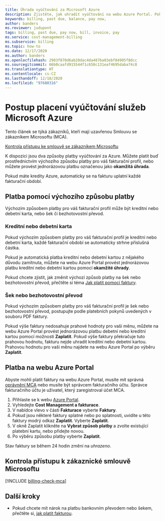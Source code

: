 ```yaml
---
title: Úhrada vyúčtování za Microsoft Azure
description: Zjistěte, jak uhradit vyúčtování na webu Azure Portal. Pokud chcete provádět platby na portálu, musíte být vlastníkem, přispěvatelem nebo správcem faktur daného fakturačního profilu.
keywords: billing, past due, balance, pay now,
author: banders
ms.reviewer: judupont
tags: billing, past due, pay now, bill, invoice, pay
ms.service: cost-management-billing
ms.subservice: billing
ms.topic: how-to
ms.date: 12/17/2020
ms.author: banders
ms.openlocfilehash: 2983f870d6ab20dac4da487ba03ebf84905f8dcc
ms.sourcegitcommit: 66b0caafd915544f1c658c131eaf4695daba74c8
ms.translationtype: HT
ms.contentlocale: cs-CZ
ms.lasthandoff: 12/18/2020
ms.locfileid: "97680316"
---
```

# <a name="how-to-pay-your-bill-for-microsoft-azure"></a>Postup placení vyúčtování služeb Microsoft Azure

Tento článek se týká zákazníků, kteří mají uzavřenou Smlouvu se zákazníkem Microsoftu (MCA).

[Kontrola přístupu ke smlouvě se zákazníkem Microsoftu](#check-access-to-a-microsoft-customer-agreement)

K dispozici jsou dva způsoby platby vyúčtování za Azure. Můžete platit buď prostřednictvím výchozího způsobu platby pro váš fakturační profil, nebo můžete provést jednorázovou platbu označenou jako **okamžitá úhrada**.

Pokud máte kredity Azure, automaticky se na fakturu uplatní každé fakturační období.

## <a name="pay-by-default-payment-method"></a>Platba pomocí výchozího způsobu platby

Výchozím způsobem platby pro váš fakturační profil může být kreditní nebo debetní karta, nebo šek či bezhotovostní převod.

### <a name="credit-or-debit-card"></a>Kreditní nebo debetní karta

Pokud výchozím způsobem platby pro váš fakturační profil je kreditní nebo debetní karta, každé fakturační období se automaticky strhne příslušná částka.

Pokud je automatická platba kreditní nebo debetní kartou z nějakého důvodu zamítnuta, můžete na webu Azure Portal provést jednorázovou platbu kreditní nebo debetní kartou pomocí **okamžité úhrady**.

Pokud chcete zjistit, jak změnit výchozí způsob platby na šek nebo bezhotovostní převod, přečtěte si téma [Jak platit pomocí faktury](../manage/pay-by-invoice.md).

### <a name="check-or-wire-transfer"></a>Šek nebo bezhotovostní převod

Pokud výchozím způsobem platby pro váš fakturační profil je šek nebo bezhotovostní převod, postupujte podle platebních pokynů uvedených v souboru PDF faktury.

Pokud výše faktury nedosahuje prahové hodnoty pro vaši měnu, můžete na webu Azure Portal provést jednorázovou platbu debetní nebo kreditní kartou pomocí možnosti **Zaplatit**. Pokud výše faktury překračuje tuto prahovou hodnotu, fakturu nejde uhradit kreditní nebo debetní kartou. Prahovou hodnotu pro vaši měnu najdete na webu Azure Portal po výběru **Zaplatit**.

## <a name="pay-now-in-the-azure-portal"></a>Platba na webu Azure Portal

Abyste mohli platit faktury na webu Azure Portal, musíte mít správná [oprávnění MCA](../manage/understand-mca-roles.md) nebo musíte být správcem fakturačního účtu. Správce fakturačního účtu je uživatel, který zaregistroval účet MCA.

1. Přihlaste se k webu [Azure Portal](https://portal.azure.com).
1. Vyhledejte **Cost Management a fakturace**.
1. V nabídce vlevo v části **Fakturace** vyberte **Faktury**.
1. Pokud jsou některé faktury splatné nebo po splatnosti, uvidíte u této faktury modrý odkaz **Zaplatit**. Vyberte **Zaplatit**.
1. V okně Zaplatit klikněte na **Vybrat způsob platby** a zvolte existující platební kartu, nebo přidejte novou.
1. Po výběru způsobu platby vyberte **Zaplatit**.

Stav faktury se během 24 hodin změní na *uhrazeno*.

## <a name="check-access-to-a-microsoft-customer-agreement"></a>Kontrola přístupu k zákaznické smlouvě Microsoftu
[!INCLUDE [billing-check-mca](../../../includes/billing-check-mca.md)]

## <a name="next-steps"></a>Další kroky

- Pokud chcete mít nárok na platbu bankovním převodem nebo šekem, přečtěte si, [jak platit fakturou](../manage/pay-by-invoice.md).